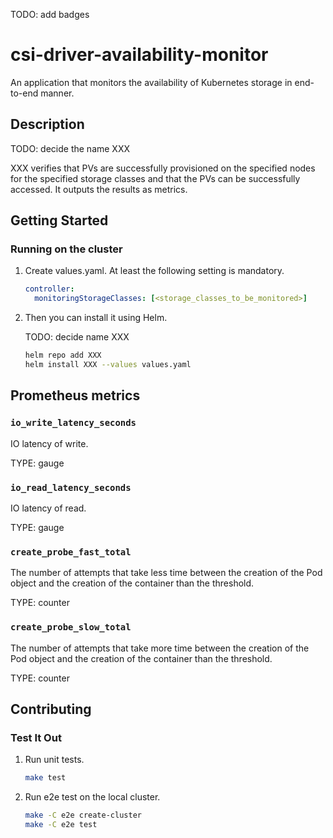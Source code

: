 TODO: add badges

# csi-driver-availability-monitor
An application that monitors the availability of Kubernetes storage in end-to-end manner.

## Description
TODO: decide the name XXX

XXX verifies that PVs are successfully provisioned on the specified nodes for the specified storage classes and that the PVs can be successfully accessed. It outputs the results as metrics.

## Getting Started
### Running on the cluster

1. Create values.yaml. At least the following setting is mandatory.

    ```yaml
    controller:
      monitoringStorageClasses: [<storage_classes_to_be_monitored>]
    ```

2. Then you can install it using Helm.

    TODO: decide name XXX
    ```sh
    helm repo add XXX
    helm install XXX --values values.yaml
    ```

## Prometheus metrics
### `io_write_latency_seconds`
IO latency of write.

TYPE: gauge

### `io_read_latency_seconds`
IO latency of read.

TYPE: gauge

### `create_probe_fast_total`
The number of attempts that take less time between the creation of the Pod object and the creation of the container than the threshold.

TYPE: counter

### `create_probe_slow_total`
The number of attempts that take more time between the creation of the Pod object and the creation of the container than the threshold.

TYPE: counter

## Contributing

### Test It Out
1. Run unit tests.
    ```sh
    make test
    ```

2. Run e2e test on the local cluster.
    ```sh
    make -C e2e create-cluster
    make -C e2e test
    ```
